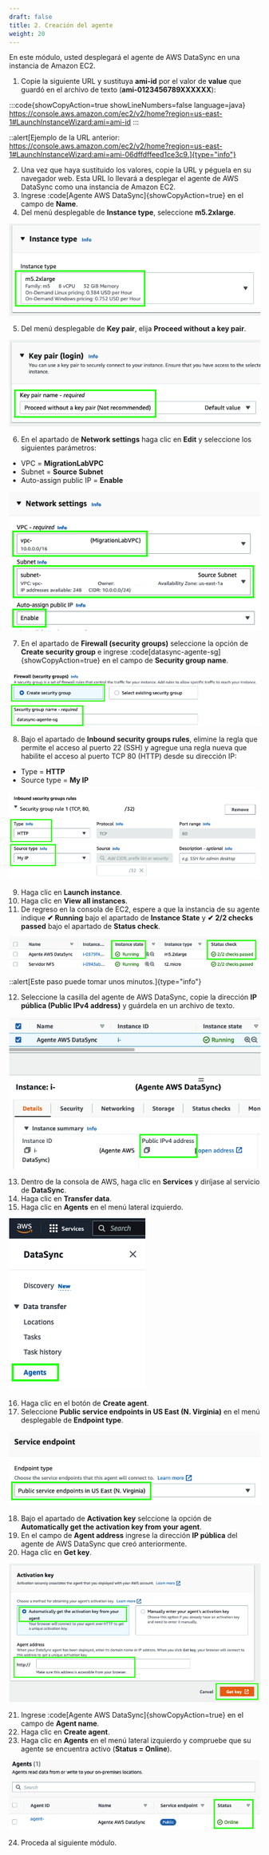 ```yaml
---
draft: false
title: 2. Creación del agente
weight: 20
---
```

En este módulo, usted desplegará el agente de AWS DataSync en una instancia de Amazon EC2.

1. Copie la siguiente URL y sustituya **ami-id** por el valor de **value** que guardó en el archivo de texto (**ami-0123456789XXXXXX**):

:::code{showCopyAction=true showLineNumbers=false language=java}
https://console.aws.amazon.com/ec2/v2/home?region=us-east-1#LaunchInstanceWizard:ami=ami-id
:::

::alert[Ejemplo de la URL anterior: https://console.aws.amazon.com/ec2/v2/home?region=us-east-1#LaunchInstanceWizard:ami=ami-06dffdffeed1ce3c9.]{type="info"}

2. Una vez que haya sustituido los valores, copie la URL y péguela en su navegador web. Esta URL lo llevará a desplegar el agente de AWS DataSync como una instancia de Amazon EC2.
3. Ingrese :code[Agente AWS DataSync]{showCopyAction=true} en el campo de **Name**.
4. Del menú desplegable de **Instance type**, seleccione **m5.2xlarge**.

![Tipo de instancia](/static/images/ds/instancetype.png)

5. Del menú desplegable de **Key pair**, elija **Proceed without a key pair**.

![Proceed without a key pair](/static/images/ds/nokeypair.png)

6. En el apartado de **Network settings** haga clic en **Edit** y seleccione los siguientes parámetros:

* VPC = **MigrationLabVPC**
* Subnet = **Source Subnet**
* Auto-assign public IP = **Enable**

![VPC](/static/images/ds/networksettings.png)

7. En el apartado de **Firewall (security groups)** seleccione la opción de **Create security group** e ingrese :code[datasync-agente-sg]{showCopyAction=true} en el campo de **Security group name**.

![Create securigy group](/static/images/ds/createsg.png)

8. Bajo el apartado de **Inbound security groups rules**, elimine la regla que permite el acceso al puerto 22 (SSH) y agregue una regla nueva que habilite el acceso al puerto TCP 80 (HTTP) desde su dirección IP: 

* Type = **HTTP**
* Source type = **My IP**

![New rule](/static/images/ds/reglanueva.png)

9. Haga clic en **Launch instance**.
10. Haga clic en **View all instances**.
11. De regreso en la consola de EC2, espere a que la instancia de su agente indique **✔ Running** bajo el apartado de **Instance State** y **✔ 2/2 checks passed** bajo el apartado de **Status check**.

![Status check passed (2/2)](/static/images/ds/statuscheck.png)

::alert[Este paso puede tomar unos minutos.]{type="info"}

12. Seleccione la casilla del agente de AWS DataSync, copie la dirección **IP pública (Public IPv4 address)** y guárdela en un archivo de texto.

![IP pública (Public IPv4 address)](/static/images/ds/direccionip.png)

13. Dentro de la consola de AWS, haga clic en **Services** y diríjase al servicio de **DataSync**.
14. Haga clic en **Transfer data**.
15. Haga clic en **Agents** en el menú lateral izquierdo.

![Menu - Agents)](/static/images/ds/agentsmenu.png)

16. Haga clic en el botón de **Create agent**.
17. Seleccione **Public service endpoints in US East (N. Virginia)** en el menú desplegable de **Endpoint type**.

![Public Endpoints)](/static/images/ds/publicendpoint.png)

18. Bajo el apartado de **Activation key** selccione la opción de **Automatically get the activation key from your agent**.
19. En el campo de **Agent address** ingrese la dirección **IP pública** del agente de AWS DataSync que creó anteriormente.
20. Haga clic en **Get key**.

![Activation key)](/static/images/ds/activationkey.png)

21. Ingrese :code[Agente AWS DataSync]{showCopyAction=true} en el campo de **Agent name**.
22. Haga clic en **Create agent**.
23. Haga clic en **Agents** en el menú lateral izquierdo y compruebe que su agente se encuentra activo (**Status = Online**).

![Agente en línea](/static/images/ds/agenteenlinea.png)

24. Proceda al siguiente módulo.